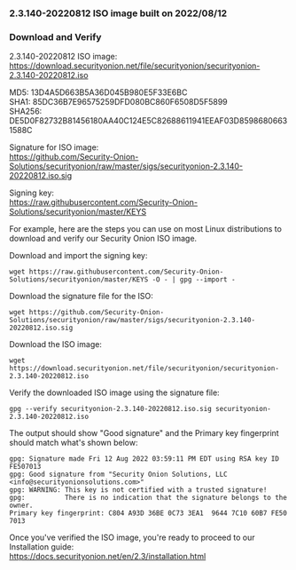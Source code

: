 ### 2.3.140-20220812 ISO image built on 2022/08/12



### Download and Verify

2.3.140-20220812 ISO image:  
https://download.securityonion.net/file/securityonion/securityonion-2.3.140-20220812.iso

MD5: 13D4A5D663B5A36D045B980E5F33E6BC  
SHA1: 85DC36B7E96575259DFD080BC860F6508D5F5899  
SHA256: DE5D0F82732B81456180AA40C124E5C82688611941EEAF03D85986806631588C 

Signature for ISO image:  
https://github.com/Security-Onion-Solutions/securityonion/raw/master/sigs/securityonion-2.3.140-20220812.iso.sig

Signing key:  
https://raw.githubusercontent.com/Security-Onion-Solutions/securityonion/master/KEYS  

For example, here are the steps you can use on most Linux distributions to download and verify our Security Onion ISO image.

Download and import the signing key:  
```
wget https://raw.githubusercontent.com/Security-Onion-Solutions/securityonion/master/KEYS -O - | gpg --import -  
```

Download the signature file for the ISO:  
```
wget https://github.com/Security-Onion-Solutions/securityonion/raw/master/sigs/securityonion-2.3.140-20220812.iso.sig
```

Download the ISO image:  
```
wget https://download.securityonion.net/file/securityonion/securityonion-2.3.140-20220812.iso
```

Verify the downloaded ISO image using the signature file:  
```
gpg --verify securityonion-2.3.140-20220812.iso.sig securityonion-2.3.140-20220812.iso
```

The output should show "Good signature" and the Primary key fingerprint should match what's shown below:
```
gpg: Signature made Fri 12 Aug 2022 03:59:11 PM EDT using RSA key ID FE507013
gpg: Good signature from "Security Onion Solutions, LLC <info@securityonionsolutions.com>"
gpg: WARNING: This key is not certified with a trusted signature!
gpg:          There is no indication that the signature belongs to the owner.
Primary key fingerprint: C804 A93D 36BE 0C73 3EA1  9644 7C10 60B7 FE50 7013
```

Once you've verified the ISO image, you're ready to proceed to our Installation guide:  
https://docs.securityonion.net/en/2.3/installation.html
